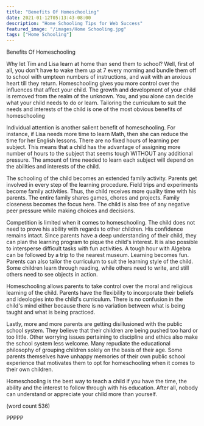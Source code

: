 ```yaml
---
title: "Benefits Of Homeschooling"
date: 2021-01-12T05:13:43-08:00
description: "Home Schooling Tips for Web Success"
featured_image: "/images/Home Schooling.jpg"
tags: ["Home Schooling"]
---
```


Benefits Of Homeschooling

Why let Tim and Lisa learn at home than send them to school? 
Well, first of all, you don't have to wake them up at 7 every 
morning and bundle them off to school with umpteen numbers of 
instructions, and wait with an anxious heart till they return. 
Homeschooling gives you more control over the influences that 
affect your child. The growth and development of your child 
is removed from the realm of the unknown. You, and you alone 
can decide what your child needs to do or learn. Tailoring 
the curriculum to suit the needs and interests of the child 
is one of the most obvious benefits of homeschooling

Individual attention is another salient benefit of 
homeschooling. For instance, if Lisa needs more time to learn 
Math, then she can reduce the time for her English lessons. 
There are no fixed hours of learning per subject. This means 
that a child has the advantage of assigning more number of 
hours to the subject that seems tough WITHOUT any additional 
pressure. The amount of time needed to learn each subject 
will depend on the abilities and interests of the child. 

The schooling of the child becomes an extended family activity. 
Parents get involved in every step of the learning procedure. 
Field trips and experiments become family activities. Thus, 
the child receives more quality time with his parents. The 
entire family shares games, chores and projects. Family 
closeness becomes the focus here. The child is also free of 
any negative peer pressure while making choices and decisions.

Competition is limited when it comes to homeschooling. The 
child does not need to prove his ability with regards to other 
children. His confidence remains intact. Since parents have a 
deep understanding of their child, they can plan the learning 
program to pique the child's interest. It is also possible to 
intersperse difficult tasks with fun activities. A tough hour 
with Algebra can be followed by a trip to the nearest museum. 
Learning becomes fun. Parents can also tailor the curriculum to 
suit the learning style of the child. Some children learn through 
reading, while others need to write, and still others need to see 
objects in action. 

Homeschooling allows parents to take control over the moral and 
religious learning of the child. Parents have the flexibility to 
incorporate their beliefs and ideologies into the child's curriculum. 
There is no confusion in the child's mind either because there is 
no variation between what is being taught and what is being practiced. 

Lastly, more and more parents are getting disillusioned with the 
public school system. They believe that their children are being 
pushed too hard or too little. Other worrying issues pertaining to 
discipline and ethics also make the school system less welcome. Many 
repudiate the educational philosophy of grouping children solely on 
the basis of their age. Some parents themselves have unhappy memories 
of their own public school experience that motivates them to opt for 
homeschooling when it comes to their own children.  

Homeschooling is the best way to teach a child if you have the time, 
the ability and the interest to follow through with his education. After 
all, nobody can understand or appreciate your child more than yourself. 

(word count 536)

PPPPP



